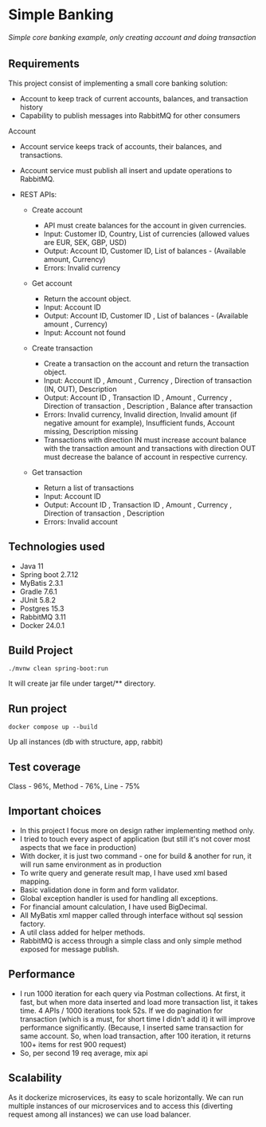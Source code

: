 # Simple Banking

###### Simple core banking example, only creating account and doing transaction

## Requirements

This project consist of implementing a small core banking solution:

* Account to keep track of current accounts, balances, and transaction history
* Capability to publish messages into RabbitMQ for other consumers

Account

* Account service keeps track of accounts, their balances, and transactions.
* Account service must publish all insert and update operations to RabbitMQ.

* REST APIs:
    - Create account
        - API must create balances for the account in given currencies.
        - Input: Customer ID, Country, List of currencies (allowed values are EUR, SEK, GBP, USD)
        - Output: Account ID, Customer ID, List of balances - (Available amount, Currency)
        - Errors: Invalid currency
    - Get account
        - Return the account object.
        - Input: Account ID
        - Output: Account ID, Customer ID , List of balances - (Available amount , Currency)
        - Input: Account not found

    - Create transaction
        - Create a transaction on the account and return the transaction object.
        - Input: Account ID , Amount , Currency , Direction of transaction (IN, OUT), Description
        - Output: Account ID , Transaction ID , Amount , Currency , Direction of transaction , Description , Balance
          after
          transaction
        - Errors: Invalid currency, Invalid direction, Invalid amount (if negative amount for example), Insufficient
          funds,
          Account missing, Description missing
        - Transactions with direction IN must increase account balance with the transaction amount and transactions with
          direction OUT must decrease the balance of account in respective currency.

    - Get transaction
        - Return a list of transactions
        - Input: Account ID
        - Output: Account ID , Transaction ID , Amount , Currency , Direction of transaction , Description
        - Errors: Invalid account

## Technologies used

* Java 11
* Spring boot 2.7.12
* MyBatis 2.3.1
* Gradle 7.6.1
* JUnit 5.8.2
* Postgres 15.3
* RabbitMQ 3.11
* Docker 24.0.1

## Build Project

`./mvnw clean spring-boot:run`

It will create jar file under target/** directory.

## Run project

`docker compose up --build`

Up all instances (db with structure, app, rabbit)

## Test coverage

Class - 96%, Method - 76%, Line - 75%

## Important choices

- In this project I focus more on design rather implementing method only.
- I tried to touch every aspect of application (but still it's not cover most aspects that we face in production)
- With docker, it is just two command - one for build & another for run, it will run same environment as in production
- To write query and generate result map, I have used xml based mapping.
- Basic validation done in form and form validator.
- Global exception handler is used for handling all exceptions.
- For financial amount calculation, I have used BigDecimal.
- All MyBatis xml mapper called through interface without sql session factory.
- A util class added for helper methods.
- RabbitMQ is access through a simple class and only simple method exposed for message publish.

## Performance

- I run 1000 iteration for each query via Postman collections. At first, it fast, but when more data inserted and load
  more transaction list, it takes time. 4 APIs / 1000 iterations took 52s. If we do pagination for transaction (which
  is a must, for short time I didn't add it) it will improve performance significantly. (Because, I inserted same
  transaction for same account. So, when load transaction, after 100 iteration, it returns 100+ items for rest 900
  request)
- So, per second 19 req average, mix api

## Scalability

As it dockerize microservices, its easy to scale horizontally. We can run multiple instances of our microservices and
to access this (diverting request among all instances) we can use load balancer.
